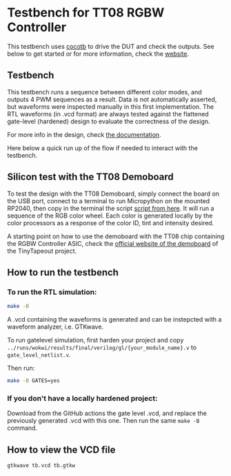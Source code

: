 # Testbench for TT08 RGBW Controller

This testbench uses [cocotb](https://docs.cocotb.org/en/stable/) to drive the DUT and check the outputs.
See below to get started or for more information, check the [website](https://tinytapeout.com/hdl/testing/).

## Testbench

This testbench runs a sequence between different color modes, and outputs 4 PWM sequences as a result. Data is not automatically asserted, but waveforms were inspected manually in this first implementation.
The RTL waveforms (in .vcd format) are always tested against the flattened gate-level (hardened) design to evaluate the correctness of the design.

For more info in the design, check [the documentation](docs/info.md).

Here below a quick run up of the flow if needed to interact with the testbench.

## Silicon test with the TT08 Demoboard

To test the design with the TT08 Demoboard, simply connect the board on the USB port, connect to a terminal to run Micropython on the mounted RP2040, then copy in the terminal the script [script from here](./bringup_test_pico.py). It will run a sequence of the RGB color wheel. Each color is generated locally by the color processors as a response of the color ID, tint and intensity desired.

A starting point on how to use the demoboard with the TT08 chip containing the RGBW Controller ASIC, check the [official website of the demoboard](https://tinytapeout.com/guides/get-started-demoboard/) of the TinyTapeout project.

## How to run the testbench

### To run the RTL simulation:

```sh
make -B
```
A .vcd containing the waveforms is generated and can be instepcted with a waveform analyzer, i.e. GTKwave.

To run gatelevel simulation, first harden your project and copy `../runs/wokwi/results/final/verilog/gl/{your_module_name}.v` to `gate_level_netlist.v`.

Then run:

```sh
make -B GATES=yes
```

### If you don't have a locally hardened project:

Download from the GitHub actions the gate level .vcd, and replace the previously generated .vcd with this one. Then run the same ```make -B``` command.


## How to view the VCD file

```sh
gtkwave tb.vcd tb.gtkw
```

